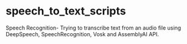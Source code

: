 # speech_to_text_scripts
Speech Recognition- Trying to transcribe text from an audio file using DeepSpeech, SpeechRecognition, Vosk and AssemblyAI API.
